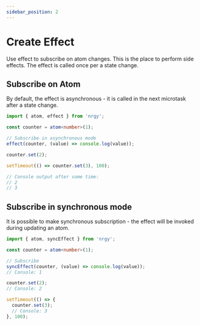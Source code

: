 ```yaml
---
sidebar_position: 2
---
```


# Create Effect

Use effect to subscribe on atom changes. This is the place to perform side
effects. The effect is called once per a state change.

## Subscribe on Atom

By default, the effect is asynchronous - it is called in the next microtask
after a state change.

```ts
import { atom, effect } from 'nrgy';

const counter = atom<number>(1);

// Subscribe in asynchronous mode
effect(counter, (value) => console.log(value));

counter.set(2);

setTimeout(() => counter.set(3), 100);

// Console output after some time:
// 2
// 3
```

## Subscribe in synchronous mode

It is possible to make synchronous subscription - the effect will be invoked
during updating an atom.

```ts
import { atom, syncEffect } from 'nrgy';

const counter = atom<number>(1);

// Subscribe
syncEffect(counter, (value) => console.log(value));
// Console: 1

counter.set(2);
// Console: 2

setTimeout(() => {
  counter.set(3);
  // Console: 3
}, 100);
```

